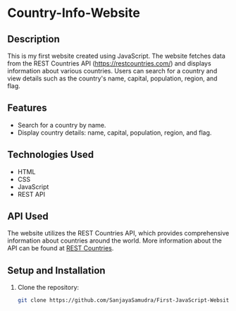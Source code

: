 # Country-Info-Website

## Description
This is my first website created using JavaScript. The website fetches data from the REST Countries API (https://restcountries.com/) and displays information about various countries. Users can search for a country and view details such as the country's name, capital, population, region, and flag.

## Features
- Search for a country by name.
- Display country details: name, capital, population, region, and flag.

## Technologies Used
- HTML
- CSS
- JavaScript
- REST API

## API Used
The website utilizes the REST Countries API, which provides comprehensive information about countries around the world. More information about the API can be found at [REST Countries](https://restcountries.com/).

## Setup and Installation
1. Clone the repository:
   ```bash
   git clone https://github.com/SanjayaSamudra/First-JavaScript-Website.git
